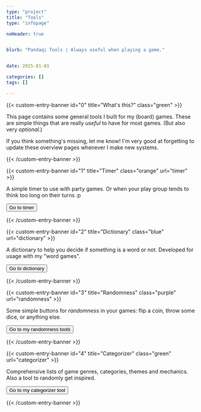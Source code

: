 ```yaml
---
type: "project"
title: "Tools"
type: "infopage"

noHeader: true


blurb: "Pandaqi Tools | Always useful when playing a game."


date: 2015-01-01

categories: []
tags: []

---
```


{{< custom-entry-banner id="0" title="What's this?" class="green" >}}

This page contains some general tools I built for my (board) games. These are simple things that are really _useful_ to have for most games. (But also very _optional_.)

If you think something's missing, let me know! I'm very good at forgetting to update these overview pages whenever I make new systems.

{{< /custom-entry-banner >}}

{{< custom-entry-banner id="1" title="Timer" class="orange" url="timer" >}}

A simple timer to use with party games. Or when your play group tends to think too long on their turns :p

<button class="btn">Go to timer</button>

{{< /custom-entry-banner >}}

{{< custom-entry-banner id="2" title="Dictionary" class="blue" url="dictionary" >}}

A dictionary to help you decide if something is a word or not. Developed for usage with my "word games".

<button class="btn">Go to dictionary</button>

{{< /custom-entry-banner >}}

{{< custom-entry-banner id="3" title="Randomness" class="purple" url="randomness" >}}

Some simple buttons for _randomness_ in your games: flip a coin, throw some dice, or anything else.

<button class="btn">Go to my randomness tools</button>

{{< /custom-entry-banner >}}

{{< custom-entry-banner id="4" title="Categorizer" class="green" url="categorizer" >}}

Comprehensive lists of game genres, categories, themes and mechanics. Also a tool to randomly get inspired.

<button class="btn">Go to my categorizer tool</button>

{{< /custom-entry-banner >}}
